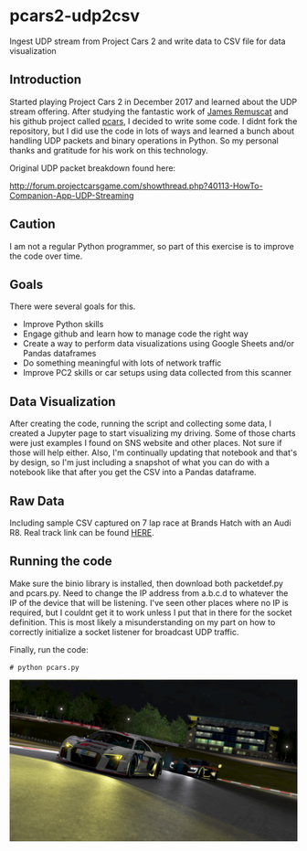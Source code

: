 # pcars2-udp2csv
Ingest UDP stream from Project Cars 2 and write data to CSV file for data visualization

## Introduction

Started playing Project Cars 2 in December 2017 and learned about the UDP stream offering.  After studying the fantastic work of [James Remuscat](https://github.com/jamesremuscat) and his github project called [pcars](https://github.com/jamesremuscat/pcars), I decided to write some code.  I didnt fork the repository, but I did use the code in lots of ways and learned a bunch about handling UDP packets and binary operations in Python.  So my personal thanks and gratitude for his work on this technology.

Original UDP packet breakdown found here:

http://forum.projectcarsgame.com/showthread.php?40113-HowTo-Companion-App-UDP-Streaming

## Caution
I am not a regular Python programmer, so part of this exercise is to improve the code over time.

## Goals
There were several goals for this.
* Improve Python skills
* Engage github and learn how to manage code the right way
* Create a way to perform data visualizations using Google Sheets and/or Pandas dataframes
* Do something meaningful with lots of network traffic
* Improve PC2 skills or car setups using data collected from this scanner

## Data Visualization
After creating the code, running the script and collecting some data, I created a Jupyter page to start visualizing my driving.  Some of those charts were just examples I found on SNS website and other places.  Not sure if those will help either.  Also, I'm continually updating that notebook and that's by design, so I'm just including a snapshot of what you can do with a notebook like that after you get the CSV into a Pandas dataframe.

## Raw Data
Including sample CSV captured on 7 lap race at Brands Hatch with an Audi R8. Real track link can be found [HERE](http://www.brandshatch.co.uk/).

## Running the code
Make sure the binio library is installed, then download both packetdef.py and pcars.py.  Need to change the IP address from a.b.c.d to whatever the IP of the device that will be listening.  I've seen other places where no IP is required, but I couldnt get it to work unless I put that in there for the socket definition.  This is most likely a misunderstanding on my part on how to correctly initialize a socket listener for broadcast UDP traffic.

Finally, run the code:
```
# python pcars.py
```

![Win!](https://github.com/mike4802/pcars2-udp2csv/blob/master/data/bh_win.jpeg)
